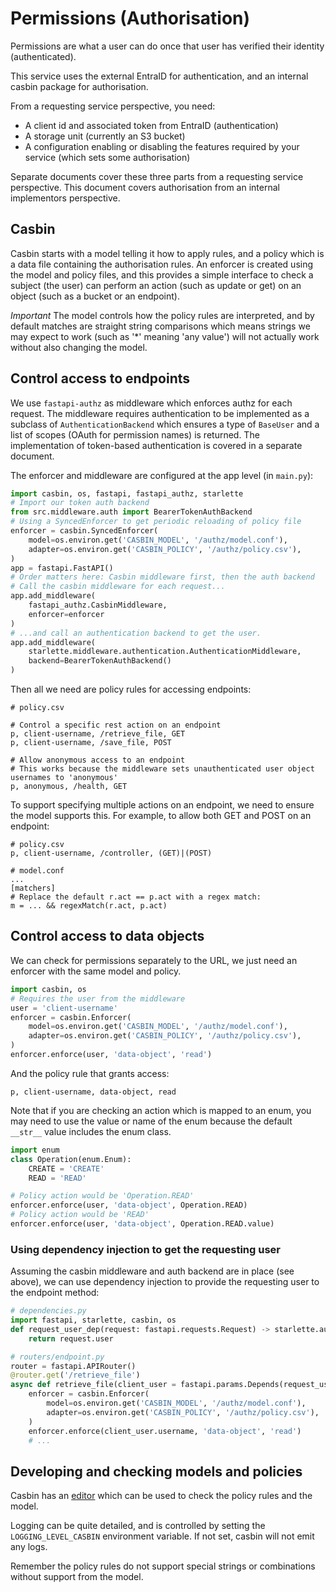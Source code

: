 # Permissions (Authorisation)

Permissions are what a user can do once that user has verified their identity (authenticated).

This service uses the external EntraID for authentication, and an internal casbin package for authorisation.

From a requesting service perspective, you need:
- A client id and associated token from EntraID (authentication)
- A storage unit (currently an S3 bucket)
- A configuration enabling or disabling the features required by your service (which sets some authorisation)

Separate documents cover these three parts from a requesting service perspective.
This document covers authorisation from an internal implementors perspective.

## Casbin

Casbin starts with a model telling it how to apply rules, and a policy which is a data file containing the authorisation
rules. An enforcer is created using the model and policy files, and this provides a simple interface to check a subject
(the user) can perform an action (such as update or get) on an object (such as a bucket or an endpoint).

*Important* The model controls how the policy rules are interpreted, and by default matches are straight string
comparisons which means strings we may expect to work (such as '*' meaning 'any value') will not actually work without
also changing the model.

## Control access to endpoints

We use `fastapi-authz` as middleware which enforces authz for each request. The middleware requires authentication to be
implemented as a subclass of `AuthenticationBackend` which ensures a type of `BaseUser` and a list of scopes (OAuth for
permission names) is returned. The implementation of token-based authentication is covered in a separate document.

The enforcer and middleware are configured at the app level (in `main.py`):
```python
import casbin, os, fastapi, fastapi_authz, starlette
# Import our token auth backend
from src.middleware.auth import BearerTokenAuthBackend
# Using a SyncedEnforcer to get periodic reloading of policy file
enforcer = casbin.SyncedEnforcer(
    model=os.environ.get('CASBIN_MODEL', '/authz/model.conf'),
    adapter=os.environ.get('CASBIN_POLICY', '/authz/policy.csv'),
)
app = fastapi.FastAPI()
# Order matters here: Casbin middleware first, then the auth backend
# Call the casbin middleware for each request...
app.add_middleware(
    fastapi_authz.CasbinMiddleware,
    enforcer=enforcer
)
# ...and call an authentication backend to get the user.
app.add_middleware(
    starlette.middleware.authentication.AuthenticationMiddleware,
    backend=BearerTokenAuthBackend()
)
```

Then all we need are policy rules for accessing endpoints:

```csv
# policy.csv

# Control a specific rest action on an endpoint
p, client-username, /retrieve_file, GET
p, client-username, /save_file, POST

# Allow anonymous access to an endpoint
# This works because the middleware sets unauthenticated user object usernames to 'anonymous'
p, anonymous, /health, GET
```

To support specifying multiple actions on an endpoint, we need to ensure the model supports this.
For example, to allow both GET and POST on an endpoint:

```csv
# policy.csv
p, client-username, /controller, (GET)|(POST)

# model.conf
...
[matchers]
# Replace the default r.act == p.act with a regex match:
m = ... && regexMatch(r.act, p.act)
```


## Control access to data objects

We can check for permissions separately to the URL, we just need an enforcer with the same model and policy.

```python
import casbin, os
# Requires the user from the middleware
user = 'client-username'
enforcer = casbin.Enforcer(
    model=os.environ.get('CASBIN_MODEL', '/authz/model.conf'),
    adapter=os.environ.get('CASBIN_POLICY', '/authz/policy.csv'),
)
enforcer.enforce(user, 'data-object', 'read')
```

And the policy rule that grants access:
```
p, client-username, data-object, read
```

Note that if you are checking an action which is mapped to an enum, you may need to use the value or name of the enum
because the default `__str__` value includes the enum class.
```python
import enum
class Operation(enum.Enum):
    CREATE = 'CREATE'
    READ = 'READ'

# Policy action would be 'Operation.READ'
enforcer.enforce(user, 'data-object', Operation.READ)
# Policy action would be 'READ'
enforcer.enforce(user, 'data-object', Operation.READ.value)
```

### Using dependency injection to get the requesting user

Assuming the casbin middleware and auth backend are in place (see above), we can use dependency injection to provide the requesting user to the endpoint method:

```python
# dependencies.py
import fastapi, starlette, casbin, os
def request_user_dep(request: fastapi.requests.Request) -> starlette.authentication.BasicUser:
    return request.user

# routers/endpoint.py
router = fastapi.APIRouter()
@router.get('/retrieve_file')
async def retrieve_file(client_user = fastapi.params.Depends(request_user_dep), file:str = fastapi.params.Query(None, min_length=1)):
    enforcer = casbin.Enforcer(
        model=os.environ.get('CASBIN_MODEL', '/authz/model.conf'),
        adapter=os.environ.get('CASBIN_POLICY', '/authz/policy.csv'),
    )
    enforcer.enforce(client_user.username, 'data-object', 'read')
    # ...
```

## Developing and checking models and policies

Casbin has an [editor](https://casbin.org/editor/) which can be used to check the policy rules and the model.

Logging can be quite detailed, and is controlled by setting the `LOGGING_LEVEL_CASBIN` environment variable. If not set,
casbin will not emit any logs.

Remember the policy rules do not support special strings or combinations without support from the model.
